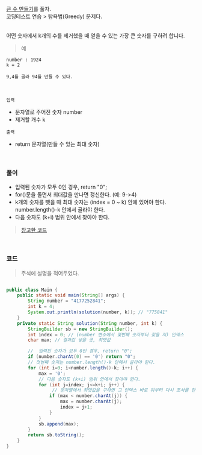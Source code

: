 [큰 수 만들기](https://school.programmers.co.kr/learn/courses/30/lessons/42883)를 풀자.  <br>
코딩테스트 연습 > 탐욕법(Greedy) 문제다. <br><br>

어떤 숫자에서 k개의 수를 제거했을 때 얻을 수 있는 가장 큰 숫자를 구하려 합니다. <br>
> 예

```
number : 1924
k = 2

9,4를 골라 94를 만들 수 있다.
```

<br>

`입력` <br>
+ 문자열로 주어진 숫자 number
+ 제거할 개수 k

`출력` <br>
+  return 문자열(만들 수 있는 최대 숫자)

<br>

### 풀이
+ 입력된 숫자가 모두 0인 경우, return "0";
+ for()문을 돌면서 최대값을 만나면 갱신한다. (예: 9->4)
+  k개의 숫자를 뺏을 때 최대 숫자는 (index = 0 ~ k) 안에 있어야 한다.  <br> number.length()-k 안에서 골라야 한다.
+ 다음 숫자도 (k+i) 범위 안에서 찾아야 한다.
> [참고한 코드](https://geehye.github.io/programmers-greedy-02/#)

<br>

### 코드
> 주석에 설명을 적어두었다. 

```java

public class Main {
    public static void main(String[] args) {
        String number = "4177252841";
        int k = 4;
        System.out.println(solution(number, k)); // "775841"
    }
    private static String solution(String number, int k) {
        StringBuilder sb = new StringBuilder();
        int index = 0; // (number 변수에서 몇번째 숫자부터 찾을 지) 인덱스
        char max; // 결과값 넣을 곳, 최댓값

        //  입력된 숫자가 모두 0인 경우, return "0";
        if (number.charAt(0) == '0') return "0";
        // 첫번째 숫자는 number.length()-k 안에서 골라야 한다.
        for (int i=0; i<number.length()-k; i++) {
            max = '0';
            // 다음 숫자도 (k+i) 범위 안에서 찾아야 한다.
            for (int j=index; j<=k+i; j++) {
                 // 문자열에서 최댓값을 구하면 그 인덱스 바로 뒤부터 다시 조사를 한다.
                if (max < number.charAt(j)) {
                    max = number.charAt(j);
                    index = j+1;
                }
            }
            sb.append(max);
        }
        return sb.toString();
    }
}
```
















